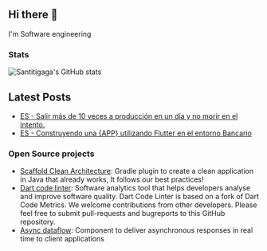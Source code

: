 ## Hi there 👋
I'm Software engineering
### Stats
![Santitigaga's GitHub stats](https://github-readme-stats.vercel.app/api?username=santitigaga&show_icons=true&theme=transparent)

## Latest Posts
- [ES - Salir más de 10 veces a producción en un día y no morir en el intento.](https://medium.com/bancolombia-tech/salir-m%C3%A1s-de-10-veces-a-producci%C3%B3n-en-un-d%C3%ADa-y-no-morir-en-el-intento-80d92633141c)
- [ES - Construyendo una {APP} utilizando Flutter en el entorno Bancario](https://medium.com/bancolombia-tech/construyendo-una-app-utilizando-flutter-en-el-entorno-bancario-bd4f0e82b206)
### Open Source projects
- [Scaffold Clean Architecture](https://github.com/bancolombia/scaffold-clean-architecture): Gradle plugin to create a clean application in Java that already works, It follows our best practices!
- [Dart code linter](https://github.com/bancolombia/dart-code-linter): Software analytics tool that helps developers analyse and improve software quality. Dart Code Linter is based on a fork of Dart Code Metrics. We welcome contributions from other developers. Please feel free to submit pull-requests and bugreports to this GitHub repository. 
- [Async dataflow](https://github.com/bancolombia/async-dataflow): Component to deliver asynchronous responses in real time to client applications

